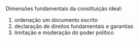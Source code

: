 Dimensões fundamentais da constituição ideal:
1. ordenação um documento escrito
2. declaração de direitos fundamentais e garantias
3. limitação e moderação do poder político